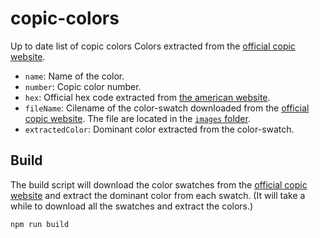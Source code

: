 # copic-colors

Up to date list of copic colors
Colors extracted from the [official copic website][1].

- `name`: Name of the color.
- `number`: Copic color number.
- `hex`: Official hex code extracted from [the american website][2].
- `fileName`: Cilename of the color-swatch downloaded from the [official copic website][1]. The file are located in the [`images` folder][3].
- `extractedColor`: Dominant color extracted from the color-swatch.

## Build

The build script will download the color swatches from the [official copic website][1] and extract the dominant color from each swatch. (It will take a while to download all the swatches and extract the colors.)

```bash
npm run build
```

[1]: https://copic.jp/en/color/
[2]: https://copic.too.com/blogs/educational/copic-color-system
[3]: /images/
